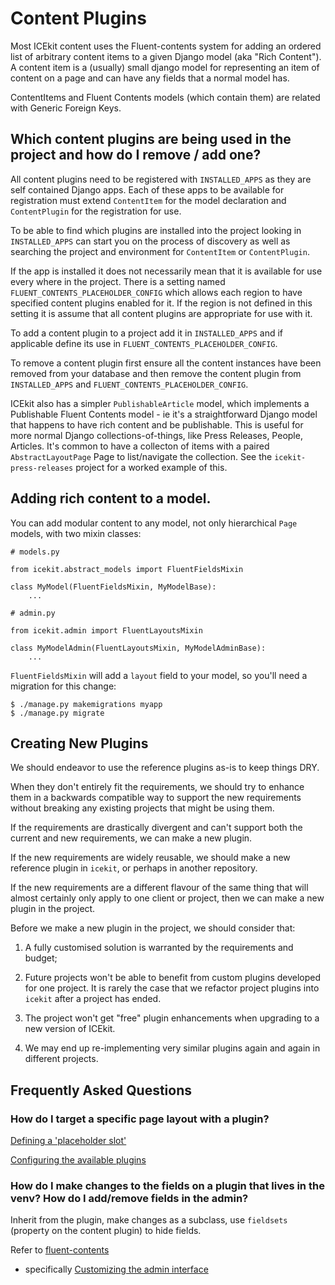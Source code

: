 # Content Plugins

Most ICEkit content uses the Fluent-contents system for adding an ordered
list of arbitrary content items to a given Django model (aka "Rich Content").
A content item is a (usually) small django model for representing an item of
content on a page and can have any fields that a normal model has.

ContentItems and Fluent Contents models (which contain them) are related with
Generic Foreign Keys.


## Which content plugins are being used in the project and how do I remove / add one?

All content plugins need to be registered with `INSTALLED_APPS` as they are self
contained Django apps. Each of these apps to be available for registration
must extend `ContentItem` for the model declaration and `ContentPlugin` for
the registration for use.

To be able to find which plugins are installed into the project looking in
`INSTALLED_APPS` can start you on the process of discovery as well as
searching the project and environment for `ContentItem` or `ContentPlugin`.

If the app is installed it does not necessarily mean that it is available for
use every where in the project. There is a setting named
`FLUENT_CONTENTS_PLACEHOLDER_CONFIG` which allows each region to have
specified content plugins enabled for it. If the region is not defined in
this setting it is assume that all content plugins are appropriate for use
with it.

To add a content plugin to a project add it in `INSTALLED_APPS` and if
applicable define its use in `FLUENT_CONTENTS_PLACEHOLDER_CONFIG`.

To remove a content plugin first ensure all the content instances have been
removed from your database and then remove the content plugin from
`INSTALLED_APPS` and `FLUENT_CONTENTS_PLACEHOLDER_CONFIG`.

ICEkit also has a simpler `PublishableArticle` model, which implements a
Publishable Fluent Contents model - ie it's a straightforward Django model
that happens to have rich content and be publishable. This is useful for more
 normal Django collections-of-things, like Press Releases, People, Articles.
It's common to have a collecton of items with a paired `AbstractLayoutPage`
Page to list/navigate the collection. See the `icekit-press-releases`
project for a worked example of this.


## Adding rich content to a model.

You can add modular content to any model, not only hierarchical `Page` models,
with two mixin classes:

    # models.py

    from icekit.abstract_models import FluentFieldsMixin

    class MyModel(FluentFieldsMixin, MyModelBase):
        ...

    # admin.py

    from icekit.admin import FluentLayoutsMixin

    class MyModelAdmin(FluentLayoutsMixin, MyModelAdminBase):
        ...

`FluentFieldsMixin` will add a `layout` field to your model, so you'll need a
migration for this change:

    $ ./manage.py makemigrations myapp
    $ ./manage.py migrate


## Creating New Plugins

We should endeavor to use the reference plugins as-is to keep things DRY.

When they don't entirely fit the requirements, we should try to enhance them in
a backwards compatible way to support the new requirements without breaking any
existing projects that might be using them.

If the requirements are drastically divergent and can't support both the
current and new requirements, we can make a new plugin.

If the new requirements are widely reusable, we should make a
new reference plugin in `icekit`, or perhaps in another repository.

If the new requirements are a different flavour of the same thing that will
almost certainly only apply to one client or project, then we can make a new
plugin in the project.

Before we make a new plugin in the project, we should consider that:

 1. A fully customised solution is warranted by the requirements and budget;

 2. Future projects won't be able to benefit from custom plugins developed for
    one project. It is rarely the case that we refactor project plugins into
    `icekit` after a project has ended.

 3. The project won't get "free" plugin enhancements when upgrading to a new
    version of ICEkit.

 4. We may end up re-implementing very similar plugins again and again in
    different projects.

## Frequently Asked Questions

### How do I target a specific page layout with a plugin?

[Defining a 'placeholder slot'](https://django-fluent-contents.readthedocs.org/en/latest/templatetags.html#cms-page-placeholders)

[Configuring the available plugins](https://django-fluent-contents.readthedocs.org/en/latest/configuration.html#configuration)

### How do I make changes to the fields on a plugin that lives in the venv? How do I add/remove fields in the admin?

Inherit from the plugin, make changes as a subclass, use `fieldsets`
(property on the content plugin) to hide fields.

Refer to [fluent-contents](https://django-fluent-contents.readthedocs.org/en/latest/index.html)
 - specifically [Customizing the admin interface](https://django-fluent-contents.readthedocs.org/en/latest/newplugins/admin.html)
